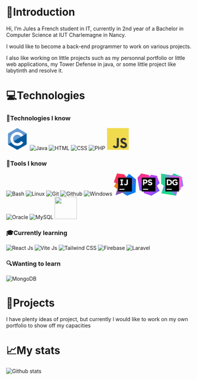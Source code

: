 # 👋Introduction

Hi, I’m Jules a French student in IT, currently in 2nd year of a Bachelor in Computer Science at IUT Charlemagne in Nancy.

I would like to become a back-end programmer to work on various projects.

I also like working on little projects such as my personnal portfolio or little web applications, my Tower Defense in java, or some little project like labytinth and resolve it.

# 💻Technologies

### 📱Technologies I know
<p align="left">
  <img src="https://raw.githubusercontent.com/devicons/devicon/master/icons/c/c-original.svg" alt="C" width="60" height="60"/>
  <img src="https://www.vectorlogo.zone/logos/java/java-icon.svg" alt="Java" width="60" height="60"/>
  <img src="https://www.vectorlogo.zone/logos/w3_html5/w3_html5-icon.svg" alt="HTML" width="60" height="60"/>
  <img src="https://www.vectorlogo.zone/logos/w3_css/w3_css-icon.svg" alt="CSS" width="60" height="60"/>
  <img src="https://www.vectorlogo.zone/logos/php/php-icon.svg" alt="PHP" width="60" height="60"/>
  <img src="https://raw.githubusercontent.com/devicons/devicon/master/icons/javascript/javascript-original.svg" alt="Javascript" width="60" height="60"/>
</p>

### 🔨Tools I know
<p align="left">
  <img src="https://www.vectorlogo.zone/logos/gnu_bash/gnu_bash-icon.svg" alt="Bash" width="60" height="60"/>
  <img src="https://www.vectorlogo.zone/logos/linux/linux-icon.svg" alt="Linux" width="60" height="60"/>
  <img src="https://www.vectorlogo.zone/logos/git-scm/git-scm-icon.svg" alt="Git" width="60" height="60"/>
  <img src="https://www.vectorlogo.zone/logos/github/github-tile.svg" alt="Github" width="60" height="60"/>
  <img src="https://devicons.railway.app/i/w11.svg" alt="Windows" width="60" height="60"/>
  <img src="icons/intellij.png" alt="Intellij" width="60" height="60"/>
  <img src="icons/phpstorm.png" alt="PhpStorm" width="60" height="60"/>
  <img src="icons/datagrip.png" alt="Datagrip" width="60" height="60"/>
  <img src="https://www.vectorlogo.zone/logos/oracle/oracle-icon.svg" alt="Oracle" width="60" height="60"/>
  <img src="https://devicons.railway.app/i/mysql.svg" alt="MySQL" width="60" height="60"/>
  <img src="https://www.vectorlogo.zone/logos/mariadb/mariadb-icon.svg" width="60" height="60"/>
</p>

### 🎓Currently learning
<p align="left">
  <img src="https://devicons.railway.app/i/react.svg" alt="React Js" width="60" height="60"/>
  <img src="https://devicons.railway.app/i/vitejs.svg" alt="Vite Js" width="60" height="60"/>
  <img src="https://www.vectorlogo.zone/logos/tailwindcss/tailwindcss-icon.svg" alt="Tailwind CSS" width="60" height="60"/>
  <img src="https://devicons.railway.app/i/firebase.svg" alt="Firebase" width="60" height="60"/>
  <img src="https://devicons.railway.app/i/laravel.svg" alt="Laravel" width="60" height="60"/>
</p>

### 🔍Wanting to learn
<p align="left">
  <img src="https://devicons.railway.app/i/mongodb.svg" alt="MongoDB" width="60" height="60"/>
</p>

# 🚀Projects
I have plenty ideas of project, but currently I would like to work on my own portfolio to show off my capacities

# 📈My stats
![Github stats](https://github-readme-stats.vercel.app/api?username=Soniii79&count_private=true&theme=onedark&show_icons=true&hide=issues,contribs&custom_title=Soni%27s%20Github%20Stats)

